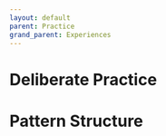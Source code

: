 ```yaml
---
layout: default
parent: Practice
grand_parent: Experiences
---
```

# Deliberate Practice

# Pattern Structure